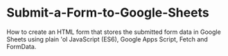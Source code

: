 # Submit-a-Form-to-Google-Sheets
How to create an HTML form that stores the submitted form data in Google Sheets using plain 'ol JavaScript (ES6), Google Apps Script, Fetch and FormData.

